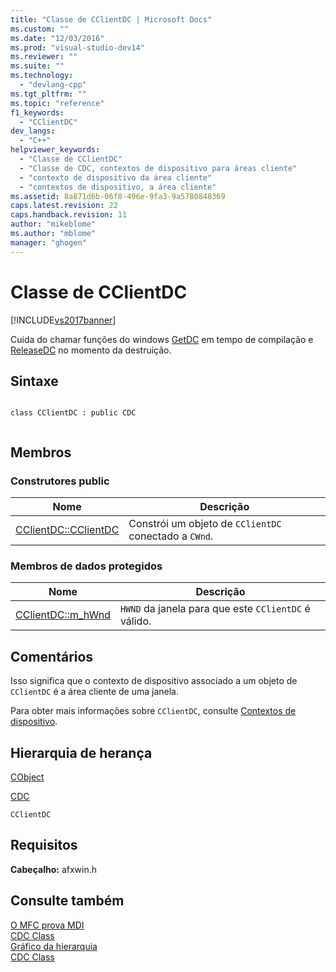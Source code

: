 ```yaml
---
title: "Classe de CClientDC | Microsoft Docs"
ms.custom: ""
ms.date: "12/03/2016"
ms.prod: "visual-studio-dev14"
ms.reviewer: ""
ms.suite: ""
ms.technology: 
  - "devlang-cpp"
ms.tgt_pltfrm: ""
ms.topic: "reference"
f1_keywords: 
  - "CClientDC"
dev_langs: 
  - "C++"
helpviewer_keywords: 
  - "Classe de CClientDC"
  - "Classe de CDC, contextos de dispositivo para áreas cliente"
  - "contexto de dispositivo da área cliente"
  - "contextos de dispositivo, a área cliente"
ms.assetid: 8a871d6b-06f8-496e-9fa3-9a5780848369
caps.latest.revision: 22
caps.handback.revision: 11
author: "mikeblome"
ms.author: "mblome"
manager: "ghogen"
---
```

# Classe de CClientDC
[!INCLUDE[vs2017banner](../../assembler/inline/includes/vs2017banner.md)]

Cuida do chamar funções do windows [GetDC](http://msdn.microsoft.com/library/windows/desktop/dd144871) em tempo de compilação e [ReleaseDC](http://msdn.microsoft.com/library/windows/desktop/dd162920) no momento da destruição.  
  
## Sintaxe  
  
```  
  
class CClientDC : public CDC  
  
```  
  
## Membros  
  
### Construtores public  
  
|Nome|Descrição|  
|----------|---------------|  
|[CClientDC::CClientDC](../Topic/CClientDC::CClientDC.md)|Constrói um objeto de `CClientDC` conectado a `CWnd`.|  
  
### Membros de dados protegidos  
  
|Nome|Descrição|  
|----------|---------------|  
|[CClientDC::m\_hWnd](../Topic/CClientDC::m_hWnd.md)|`HWND` da janela para que este `CClientDC` é válido.|  
  
## Comentários  
 Isso significa que o contexto de dispositivo associado a um objeto de `CClientDC` é a área cliente de uma janela.  
  
 Para obter mais informações sobre `CClientDC`, consulte [Contextos de dispositivo](../Topic/Device%20Contexts.md).  
  
## Hierarquia de herança  
 [CObject](../Topic/CObject%20Class.md)  
  
 [CDC](../Topic/CDC%20Class.md)  
  
 `CClientDC`  
  
## Requisitos  
 **Cabeçalho:** afxwin.h  
  
## Consulte também  
 [O MFC prova MDI](../../top/visual-cpp-samples.md)   
 [CDC Class](../Topic/CDC%20Class.md)   
 [Gráfico da hierarquia](../../mfc/hierarchy-chart.md)   
 [CDC Class](../Topic/CDC%20Class.md)